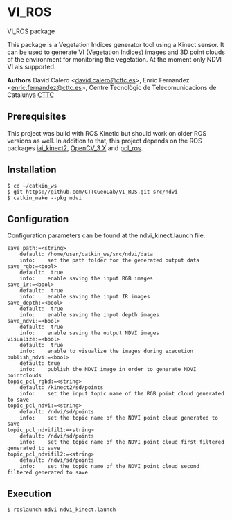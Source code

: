 # VI_ROS
VI_ROS package

This package is a Vegetation Indices generator tool using a Kinect sensor. It can be used to generate VI (Vegetation Indices) images and 3D point clouds of the environment for monitoring the vegetation. At the moment only NDVI VI ais supported.

**Authors** David Calero <<david.calero@cttc.es>>, Enric Fernandez <<enric.fernandez@cttc.es>>, Centre Tecnològic de Telecomunicacions de Catalunya [CTTC](http://www.cttc.es/) 

## Prerequisites
This project was build with ROS Kinetic but should work on older ROS versions as well. In addition to that, this project depends on the ROS packages [iai_kinect2](https://github.com/code-iai/iai_kinect2), [OpenCV_3.X](https://opencv.org/)  and [pcl_ros](http://wiki.ros.org/pcl_ros). 

## Installation

```
$ cd ~/catkin_ws
$ git https://github.com/CTTCGeoLab/VI_ROS.git src/ndvi
$ catkin_make --pkg ndvi
```
## Configuration

Configuration parameters can be found at the ndvi_kinect.launch file.
```
save_path:=<string>
    default: /home/user/catkin_ws/src/ndvi/data
    info:    set the path folder for the generated output data
save_rgb:=<bool>
    default:  true
    info:    enable saving the input RGB images
save_ir:=<bool>
    default:  true
    info:    enable saving the input IR images
save_depth:=<bool>
    default:  true
    info:    enable saving the input depth images
save_ndvi:=<bool>
    default:  true
    info:    enable saving the output NDVI images
visualize:=<bool>
    default:  true
    info:    enable to visualize the images during execution
publish_ndvi:=<bool>
    default: true
    info:    publish the NDVI image in order to generate NDVI pointclouds
topic_pcl_rgbd:=<string>
    default: /kinect2/sd/points
    info:    set the input topic name of the RGB point cloud generated to save
topic_pcl_ndvi:=<string>
    default: /ndvi/sd/points
    info:    set the topic name of the NDVI point cloud generated to save
topic_pcl_ndvifil1:=<string>
    default: /ndvi/sd/points
    info:    set the topic name of the NDVI point cloud first filtered generated to save
topic_pcl_ndvifil2:=<string>
    default: /ndvi/sd/points
    info:    set the topic name of the NDVI point cloud second filtered generated to save  
```
## Execution
```
$ roslaunch ndvi ndvi_kinect.launch
```
